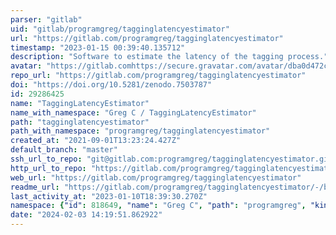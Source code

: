 ```yaml
---
parser: "gitlab"
uid: "gitlab/programgreg/tagginglatencyestimator"
url: "https://gitlab.com/programgreg/tagginglatencyestimator"
timestamp: "2023-01-15 00:39:40.135712"
description: "Software to estimate the latency of the tagging process."
avatar: "https://gitlab.comhttps://secure.gravatar.com/avatar/dba0d472cdd905290710fe5317e5730f?s=80&d=identicon"
repo_url: "https://gitlab.com/programgreg/tagginglatencyestimator"
doi: "https://doi.org/10.5281/zenodo.7503787"
id: 29286425
name: "TaggingLatencyEstimator"
name_with_namespace: "Greg C / TaggingLatencyEstimator"
path: "tagginglatencyestimator"
path_with_namespace: "programgreg/tagginglatencyestimator"
created_at: "2021-09-01T13:23:24.427Z"
default_branch: "master"
ssh_url_to_repo: "git@gitlab.com:programgreg/tagginglatencyestimator.git"
http_url_to_repo: "https://gitlab.com/programgreg/tagginglatencyestimator.git"
web_url: "https://gitlab.com/programgreg/tagginglatencyestimator"
readme_url: "https://gitlab.com/programgreg/tagginglatencyestimator/-/blob/master/README.md"
last_activity_at: "2023-01-10T18:39:30.270Z"
namespace: {"id": 818649, "name": "Greg C", "path": "programgreg", "kind": "user", "full_path": "programgreg", "parent_id": null, "avatar_url": "https://secure.gravatar.com/avatar/dba0d472cdd905290710fe5317e5730f?s=80&d=identicon", "web_url": "https://gitlab.com/programgreg"}
date: "2024-02-03 14:19:51.862922"
---
```

